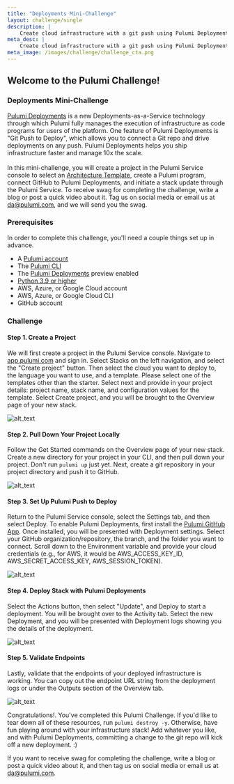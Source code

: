 ```yaml
---
title: "Deployments Mini-Challenge"
layout: challenge/single
description: |
    Create cloud infrastructure with a git push using Pulumi Deployments
meta_desc: |
    Create cloud infrastructure with a git push using Pulumi Deployments
meta_image: /images/challenge/challenge_cta.png
---
```


## Welcome to the Pulumi Challenge!

<div class="flex flex-wrap md:mt-12">
  <div>
    <h3>Deployments Mini-Challenge</h3>
    <p class="pr-12">
      <a href="/product/pulumi-deployments/" target="_blank" rel="noopener noreferrer">Pulumi Deployments</a> is a new Deployments-as-a-Service technology through which Pulumi fully manages the execution of infrastructure as code programs for users of the platform. One feature of Pulumi Deployments is "Git Push to Deploy", which allows you to connect a Git repo and drive deployments on any push. Pulumi Deployments helps you ship infrastructure faster and manage 10x the scale. <br><br>In this mini-challenge, you will create a project in the Pulumi Service console to select an <a href=/templates/" target="_blank" rel="noopener noreferrer">Architecture Template</a>, create a Pulumi program, connect GitHub to Pulumi Deployments, and initiate a stack update through the Pulumi Service. To receive swag for completing the challenge, write a blog or post a quick video about it. Tag us on social media or email us at <a href=mailto:da@pulumi.com>da@pulumi.com</a>, and we will send you the swag.
    </p>
    <h3>Prerequisites</h3>
    <p>In order to complete this challenge, you'll need a couple things set up in advance.</p>
    <ul>
      <li>
        A <a href="https://app.pulumi.com/signup" target="_blank" rel="noopener noreferrer">Pulumi account</a>
      </li>
      <li>
        The <a href="/docs/get-started/install/" target="_blank" rel="noopener noreferrer">Pulumi CLI</a>
      </li>
      <li>
        The <a href="/product/pulumi-deployments/" target="_blank" rel="noopener noreferrer">Pulumi Deployments</a> preview enabled
      </li>
      <li>
          <a href="https://www.python.org/downloads/">Python 3.9 or higher</a>
      </li>
      <li>
        AWS, Azure, or Google Cloud account
      </li>
      <li>
        AWS, Azure, or Google Cloud CLI
      </li>
      <li>
        GitHub account
      </li>
    </ul>
  </div>
</div>

### Challenge

#### Step 1. Create a Project

We will first create a project in the Pulumi Service console. Navigate to [app.pulumi.com](https://app.pulumi.com/) and sign in. Select Stacks on the left navigation, and select the "Create project" button. Then select the cloud you want to deploy to, the language you want to use, and a template. Please select one of the templates other than the starter. Select next and provide in your project details:  project name, stack name, and configuration values for the template. Select Create project, and you will be brought to the Overview page of your new stack.

![alt_text](/images/challenge/Step1.gif "create new project")

#### Step 2. Pull Down Your Project Locally

Follow the Get Started commands on the Overview page of your new stack. Create a new directory for your project in your CLI, and then pull down your project. Don't run `pulumi up` just yet. Next, create a git repository in your project directory and push it to GitHub.

![alt_text](/images/challenge/Step2.gif "pull down project locally")

#### Step 3. Set Up Pulumi Push to Deploy

Return to the Pulumi Service console, select the Settings tab, and then select Deploy. To enable Pulumi Deployments, first install the [Pulumi GitHub App](https://github.com/apps/pulumi). Once installed, you will be presented with Deployment settings. Select your GitHub organization/repository, the branch, and the folder you want to connect. Scroll down to the Environment variable and provide your cloud credentials (e.g., for AWS, it would be AWS_ACCESS_KEY_ID, AWS_SECRET_ACCESS_KEY, AWS_SESSION_TOKEN).

![alt_text](/images/challenge/Step3.gif "set up push to deploy")

#### Step 4. Deploy Stack with Pulumi Deployments

Select the Actions button, then select "Update", and Deploy to start a deployment. You will be brought over to the Activity tab. Select the new Deployment, and you will be presented with Deployment logs showing you the details of the deployment.

![alt_text](/images/challenge/Step4.gif "deploy stack")

#### Step 5. Validate Endpoints

Lastly, validate that the endpoints of your deployed infrastructure is working. You can copy out the endpoint URL string from the deployment logs or under the Outputs section of the Overview tab.

![alt_text](/images/challenge/Step5.gif "validate endpoints")

Congratulations!. You've completed this Pulumi Challenge. If you'd like to tear down all of these resources, run `pulumi destroy -y`. Otherwise, have fun playing around with your infrastructure stack! Add whatever you like, and with Pulumi Deployments, committing a change to the git repo will kick off a new deployment. :)

If you want to receive swag for completing the challenge, write a blog or post a quick video about it, and then tag us on social media or email us at [da@pulumi.com](mailto:da@pulumi.com).

